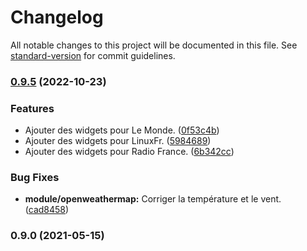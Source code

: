 # Changelog

All notable changes to this project will be documented in this file. See [standard-version](https://github.com/conventional-changelog/standard-version) for commit guidelines.

### [0.9.5](https://github.com/regseb/gout-regseb/compare/v0.9.4...v0.9.5) (2022-10-23)


### Features

* Ajouter des widgets pour Le Monde. ([0f53c4b](https://github.com/regseb/gout-regseb/commit/0f53c4bb4ba6899a53d4943c4ff68f64357d33ee))
* Ajouter des widgets pour LinuxFr. ([5984689](https://github.com/regseb/gout-regseb/commit/5984689458a4f79dfdea49d93f565698f1cbd653))
* Ajouter des widgets pour Radio France. ([6b342cc](https://github.com/regseb/gout-regseb/commit/6b342ccdb16390ea020174dc77ab91b38375e7d4))


### Bug Fixes

* **module/openweathermap:** Corriger la température et le vent. ([cad8458](https://github.com/regseb/gout-regseb/commit/cad845897bbf21a2243fd7abcf800fc7ef909e92))

### 0.9.0 (2021-05-15)
